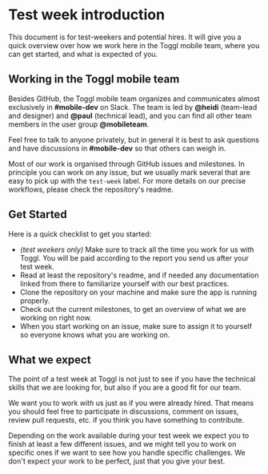# Test week introduction

This document is for test-weekers and potential hires. It will give you a quick overview over how we work here in the Toggl mobile team, where you can get started, and what is expected of you.

## Working in the Toggl mobile team

Besides GitHub, the Toggl mobile team organizes and communicates almost exclusively in **#mobile-dev** on Slack. The team is led by **@heidi** (team-lead and designer) and **@paul** (technical lead), and you can find all other team members in the user group **@mobileteam**. 

Feel free to talk to anyone privately, but in general it is best to ask questions and have discussions in **#mobile-dev** so that others can weigh in.

Most of our work is organised through GitHub issues and milestones. In principle you can work on any issue, but we usually mark several that are easy to pick up with the `test-week` label. For more details on our precise workflows, please check the repository's readme.


## Get Started 

Here is a quick checklist to get you started:
- _(test weekers only)_ Make sure to track all the time you work for us with Toggl. You will be paid according to the report you send us after your test week.
- Read at least the repository's readme, and if needed any documentation linked from there to familiarize yourself with our best practices.
- Clone the repository on your machine and make sure the app is running properly.
- Check out the current milestones, to get an overview of what we are working on right now.
- When you start working on an issue, make sure to assign it to yourself so everyone knows what you are working on.


## What we expect

The point of a test week at Toggl is not just to see if you have the technical skills that we are looking for, but also if you are a good fit for our team.

We want you to work _with_ us just as if you were already hired. That means you should feel free to participate in discussions, comment on issues, review pull requests, etc. if you think you have something to contribute.

Depending on the work available during your test week we expect you to finish at least a few different issues, and we might tell you to work on specific ones if we want to see how you handle specific challenges. We don't expect your work to be perfect, just that you give your best.